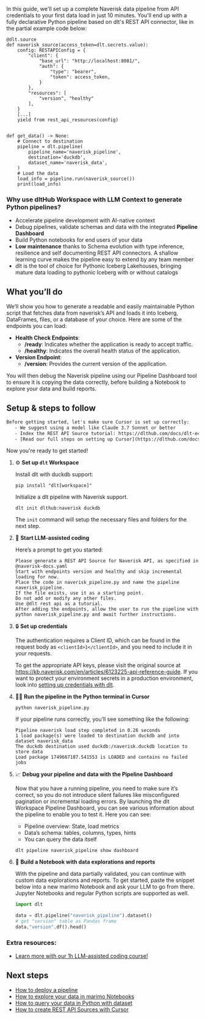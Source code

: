 In this guide, we'll set up a complete Naverisk data pipeline from API credentials to your first data load in just 10 minutes. You'll end up with a fully declarative Python pipeline based on dlt's REST API connector, like in the partial example code below:

```python-outcome
@dlt.source
def naverisk_source(access_token=dlt.secrets.value):
    config: RESTAPIConfig = {
        "client": {
            "base_url": "http://localhost:8081/",
            "auth": {
                "type": "bearer",
                "token": access_token,
            }
        },
        "resources": [
            "version", "healthy"
        ],
    }
    [...]
    yield from rest_api_resources(config)


def get_data() -> None:
    # Connect to destination
    pipeline = dlt.pipeline(
        pipeline_name='naverisk_pipeline',
        destination='duckdb',
        dataset_name='naverisk_data', 
    )
    # Load the data
    load_info = pipeline.run(naverisk_source())
    print(load_info) 
```

### Why use dltHub Workspace with LLM Context to generate Python pipelines?

- Accelerate pipeline development with AI-native context
- Debug pipelines, validate schemas and data with the integrated **Pipeline Dashboard**
- Build Python notebooks for end users of your data
- **Low maintenance** thanks to Schema evolution with type inference, resilience and self documenting REST API connectors. A shallow learning curve makes the pipeline easy to extend by any team member
- dlt is the tool of choice for Pythonic Iceberg Lakehouses, bringing mature data loading to pythonic Iceberg with or without catalogs

## What you’ll do

We’ll show you how to generate a readable and easily maintainable Python script that fetches data from naverisk’s API and loads it into Iceberg, DataFrames, files, or a database of your choice. Here are some of the endpoints you can load:

- **Health Check Endpoints**:
  - **/ready**: Indicates whether the application is ready to accept traffic.
  - **/healthy**: Indicates the overall health status of the application.
- **Version Endpoint**:
  - **/version**: Provides the current version of the application.

You will then debug the Naverisk pipeline using our Pipeline Dashboard tool to ensure it is copying the data correctly, before building a Notebook to explore your data and build reports.

## Setup & steps to follow

```default
Before getting started, let's make sure Cursor is set up correctly:
   - We suggest using a model like Claude 3.7 Sonnet or better
   - Index the REST API Source tutorial: https://dlthub.com/docs/dlt-ecosystem/verified-sources/rest_api/ and add it to context as **@dlt rest api**
   - [Read our full steps on setting up Cursor](https://dlthub.com/docs/dlt-ecosystem/llm-tooling/cursor-restapi#23-configuring-cursor-with-documentation)
```

Now you're ready to get started!

1. ⚙️ **Set up `dlt` Workspace**
    
    Install dlt with duckdb support:
    ```shell
    pip install "dlt[workspace]"
    ```

    Initialize a dlt pipeline with Naverisk support.
    ```shell
    dlt init dlthub:naverisk duckdb
    ```

    The `init` command will setup the necessary files and folders for the next step.
    
2. 🤠 **Start LLM-assisted coding**
    
    Here’s a prompt to get you started:
    
    ```prompt
    Please generate a REST API Source for Naverisk API, as specified in @naverisk-docs.yaml 
    Start with endpoints version and healthy and skip incremental loading for now. 
    Place the code in naverisk_pipeline.py and name the pipeline naverisk_pipeline. 
    If the file exists, use it as a starting point. 
    Do not add or modify any other files. 
    Use @dlt rest api as a tutorial. 
    After adding the endpoints, allow the user to run the pipeline with python naverisk_pipeline.py and await further instructions.
    ```

    
3. 🔒 **Set up credentials** 
    
    The authentication requires a Client ID, which can be found in the request body as `<clientId>1</clientId>`, and you need to include it in your requests.
    
    To get the appropriate API keys, please visit the original source at https://kb.naverisk.com/en/articles/6123225-api-reference-guide.
    If you want to protect your environment secrets in a production environment, look into [setting up credentials with dlt](https://dlthub.com/docs/walkthroughs/add_credentials).
    
4. 🏃‍♀️ **Run the pipeline in the Python terminal in Cursor**
    
    ```shell
    python naverisk_pipeline.py
    ```
    
    If your pipeline runs correctly, you’ll see something like the following:
    
    ```shell
    Pipeline naverisk load step completed in 0.26 seconds
    1 load package(s) were loaded to destination duckdb and into dataset naverisk_data
    The duckdb destination used duckdb:/naverisk.duckdb location to store data
    Load package 1749667187.541553 is LOADED and contains no failed jobs
    ```
    
5. 📈 **Debug your pipeline and data with the Pipeline Dashboard**

    Now that you have a running pipeline, you need to make sure it’s correct, so you do not introduce silent failures like misconfigured pagination or incremental loading errors. By launching the dlt Workspace Pipeline Dashboard, you can see various information about the pipeline to enable you to test it. Here you can see:
    - Pipeline overview: State, load metrics
    - Data’s schema: tables, columns, types, hints
    - You can query the data itself
    
    ```shell
    dlt pipeline naverisk_pipeline show dashboard
    ```
    
6. 🐍 **Build a Notebook with data explorations and reports**

    With the pipeline and data partially validated, you can continue with custom data explorations and reports. To get started, paste the snippet below into a new marimo Notebook and ask your LLM to go from there. Jupyter Notebooks and regular Python scripts are supported as well.

    
    ```python
    import dlt

   data = dlt.pipeline("naverisk_pipeline").dataset()
   # get "version" table as Pandas frame
   data."version".df().head()
    ```

### Extra resources:

- [Learn more with our 1h LLM-assisted coding course!](https://www.youtube.com/watch?v=GGid70rnJuM)

## Next steps

- [How to deploy a pipeline](https://dlthub.com/docs/walkthroughs/deploy-a-pipeline)
- [How to explore your data in marimo Notebooks](https://dlthub.com/docs/general-usage/dataset-access/marimo)
- [How to query your data in Python with dataset](https://dlthub.com/docs/general-usage/dataset-access/dataset)
- [How to create REST API Sources with Cursor](https://dlthub.com/docs/dlt-ecosystem/llm-tooling/cursor-restapi)
